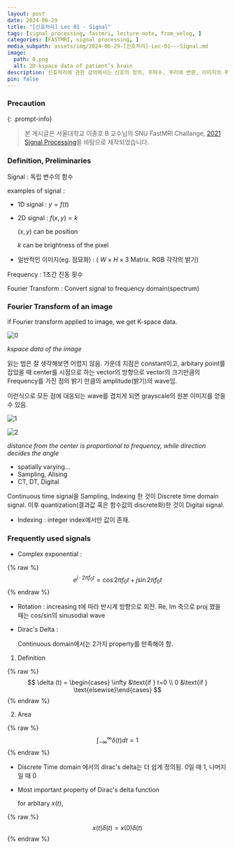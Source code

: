 ```yaml
---
layout: post
date: 2024-06-29
title: "[신호처리] Lec 01 - Signal"
tags: [signal processing, fastmri, lecture-note, from_velog, ]
categories: [FASTMRI, signal processing, ]
media_subpath: assets/img/2024-06-29-[신호처리]-Lec-01---Signal.md
image:
  path: 0.png
  alt: 2D-kspace data of patient’s brain
description: 신호처리에 관한 강의에서는 신호의 정의, 주파수, 푸리에 변환, 이미지의 푸리에 변환 및 K-공간 데이터에 대해 설명합니다. 신호는 독립 변수의 함수로 정의되며, 푸리에 변환을 통해 신호를 주파수 도메인으로 변환할 수 있습니다. 또한, 연속 신호의 샘플링과 양자화 과정을 통해 이산 신호가 생성되며, 디랙 델타 함수의 성질도 다루어집니다.
pin: false
---
```



### Precaution


{: .prompt-info}


> 본 게시글은 서울대학교 이종호 B 교수님의 SNU FastMRI Challange, [2021 Signal Processing](https://www.youtube.com/playlist?list=PLZjIfJn3RN8si1ohhmSoWgH4VYLPwIW84)을 바탕으로 제작되었습니다.


### Definition, Preliminaries



Signal
: 독립 변수의 함수


examples of signal : 

- 1D signal : $y=f(t)$
- 2D signal : $f(x, y)=k$

	$(x,y)$ can be position 


	$k$ can be brightness of the pixel

- 일반적인 이미지(eg. 점묘화) : ( $W\times H \times 3$ Matrix. RGB 각각의 밝기)

Frequency
: 1초간 진동 횟수


Fourier Transform
: Convert signal to frequency domain(spectrum)


### Fourier Transform of an image



 if Fourier transform applied to image, we get K-space data.


![0](/0.png)


_kspace data of the image_


읽는 법은 잘 생각해보면 어렵지 않음. 가운데 지점은 constant이고, arbitary point를 잡았을 때 center를 시점으로 하는 vector의 방향으로 vector의 크기만큼의 Frequency를 가진 점의 밝기 만큼의 amplitude(밝기)의 wave임.  


이런식으로 모든 점에 대응되는 wave를 겹치게 되면 grayscale의 원본 이미지를 얻을 수 있음. 


![1](/1.png)


![2](/2.png)


_distance from the center is proportional to frequency, while direction decides the angle_

- spatially varying...
- Sampling, Alising
- CT, DT, Digital

Continuous time signal을 Sampling, Indexing 한 것이 Discrete time domain signal.  이후 quantization(결과값 혹은 함수값의 discrete화)한 것이 Digital signal.
- Indexing : integer index에서만 값이 존재.

### Frequently used signals

- Complex exponential :

{% raw %}
$$
e^{j\cdot 2\pi f_0 t} = \cos{2\pi f_0 t} + j\sin{2\pi f_0 t}
$$
{% endraw %}

- Rotation : 
increasing t에 따라 반시계 방향으로 회전. Re, Im 축으로 proj 했을 때는 cos/sin의 sinusodial wave
- Dirac's Delta :

	Continuous domain에서는 2가지 property를 만족해야 함.  

1. Definition

{% raw %}
$$
\delta (t) = \begin{cases}   \infty &\text{if } t=0 \\   0 &\text{if } \text{elsewise}\end{cases}
$$
{% endraw %}

2. Area

{% raw %}
$$
\int_{-\infty}^\infty \delta (t) dt = 1
$$
{% endraw %}

- Discrete Time domain 에서의 dirac's delta는 더 쉽게 정의됨. 0일 때 1, 나머지일 때 0
- Most important property of Dirac's delta function

	for arbitary $x(t)$, 
	


{% raw %}
$$
x(t)\delta(t) = x(0)\delta(t)
$$
{% endraw %}

